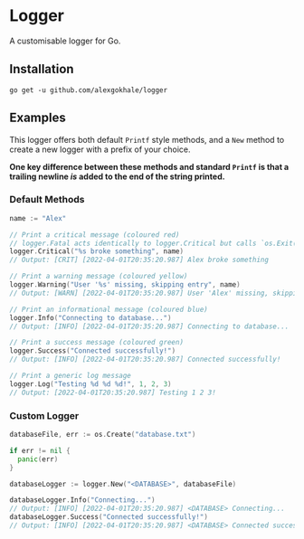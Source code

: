# Logger

A customisable logger for Go.

## Installation

```shell
go get -u github.com/alexgokhale/logger
```

## Examples

This logger offers both default `Printf` style methods, and a `New` method to create a new logger with a prefix of your choice.

**One key difference between these methods and standard `Printf` is that a trailing newline _is_ added to the end of the string printed.**

### Default Methods

```go
name := "Alex"

// Print a critical message (coloured red)
// logger.Fatal acts identically to logger.Critical but calls `os.Exit(1)`
logger.Critical("%s broke something", name)
// Output: [CRIT] [2022-04-01T20:35:20.987] Alex broke something

// Print a warning message (coloured yellow)
logger.Warning("User '%s' missing, skipping entry", name)
// Output: [WARN] [2022-04-01T20:35:20.987] User 'Alex' missing, skipping entry

// Print an informational message (coloured blue)
logger.Info("Connecting to database...")
// Output: [INFO] [2022-04-01T20:35:20.987] Connecting to database...

// Print a success message (coloured green)
logger.Success("Connected successfully!")
// Output: [INFO] [2022-04-01T20:35:20.987] Connected successfully!

// Print a generic log message
logger.Log("Testing %d %d %d!", 1, 2, 3)
// Output: [2022-04-01T20:35:20.987] Testing 1 2 3!
```

### Custom Logger

```go
databaseFile, err := os.Create("database.txt")

if err != nil {
  panic(err)
}

databaseLogger := logger.New("<DATABASE>", databaseFile)

databaseLogger.Info("Connecting...")
// Output: [INFO] [2022-04-01T20:35:20.987] <DATABASE> Connecting...
databaseLogger.Success("Connected successfully!")
// Output: [INFO] [2022-04-01T20:35:20.987] <DATABASE> Connected successfully!
```

